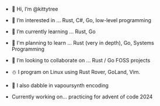 - 👋 Hi, I’m @kittytree
- 👀 I’m interested in ... Rust, C#, Go, low-level programming
- 🌱 I’m currently learning ... Rust, Go
- 🌴 I'm planning to learn ... Rust (very in depth), Go, Systems Programming
- 💞️ I’m looking to collaborate on ... Rust / Go FOSS projects
- ⛄ I program on Linux using Rust Rover, GoLand, Vim.
- 🐼 I also dabble in vapoursynth encoding

- Currently working on... practicing for advent of code 2024

<!---
kittytree/kittytree is a ✨ special ✨ repository because its `README.md` (this file) appears on your GitHub profile.
You can click the Preview link to take a look at your changes.
--->

